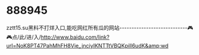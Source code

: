 # 888945
zztt15.su黑料不打烊入口,能吃网红所有瓜的网站----------------------------🎮🎮点/此/进/入/http://www.baidu.com/link?url=NoK8PT47PahMhFH8Vie_jnciyIKNTTtVBQKpill6udK&amp;wd
